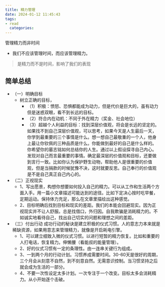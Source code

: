 ```yaml
---
title: 精力管理
date: 2024-01-12 11:45:43
tags:
- read
  categories:
---
```




管理精力而非时间



- 我们不应该管理时间，而应该管理精力。



> 是精力而不是时间，影响了我们的表现





## 简单总结

- （一）明确目标
  - 树立正确的目标，
    - （1）积极：愤怒、恐惧都能成为动力，但是代价是巨大的，虽有动力但是迷惑双眼，看不到长远的目标。
    - （2）符合内在动机：不同于外在精力（奖金、社会地位）
    - （3）超越个人利益的目标：找到深层价值观，将会是长远的坚定的。如果找不到自己深层价值观，可以思考，如果今天是人生最后一天，你学到最重要的三个事情是什么。想一想自己最敬重的一个人，他身上最让你钦佩的三种品质是什么。你能做到最好的自己是什么样的。你希望你的墓志铭如何总结你的人生。通过以上假设探寻自己内心。发现对自己而言最重要的事情。确定最深层的价值观和目标，还要做到言行一致。比如你认为保护野生动物，帮助他人是很重要的价值观，但是当捐款的时候犹豫不决，这时就要反思。自己奉行的价值观是不是自己真正自己内心的。
- （二）正视现实
  - 1、写出愿景，构想你想要如何投入自己的精力。可以从工作和生活两个方面入手。用一篇小文章描述可能达到的途径。比如下定决心按时吃早餐，定期运动。保持体力充足，那么在文章里描绘出这种感觉。
  - 2、目标明确后找到目标和现实的差距。我们的本能会回避现实。因为正视现实并不让人舒服。总是找借口，外归因。自我欺骗是消耗精力的。不如诚实地看待自己，找出自己切实的问题和理想之间的差距。
- （三）付出行动
  成功行动的秘诀是建立积极的仪式习惯。人的意志力本来就是稀缺资源，如果用意志来管理精力，就像是开启耗电引擎。
  - 1、可以建立细致入微的仪式习惯。以进行短暂的精力恢复。比如和重要的人打电话，恢复精力。伸懒腰（看能叔的能量管理）。
  - 2、好的仪式习惯有一定的条理性。由一连串关键行为组成。
  - 3、一到两个月的行动计划。习惯养成需要时间。30-60天是很好的周期，三个月会从刻意不自然，到不刻意自然。无需意识控制。当习惯坚持之后就会成为生活的一部分。
  - 4、不要一次性设定太多计划。一次专注于一个改变。目标太多会消耗精力。从小开始逐个击破。